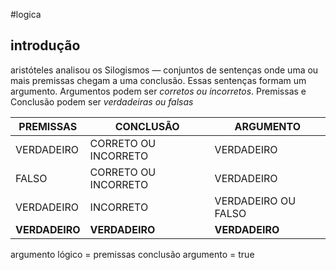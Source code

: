 #logica
## introdução

aristóteles analisou os Silogismos — conjuntos de sentenças onde uma ou mais premissas chegam a uma conclusão. Essas sentenças formam um argumento.
Argumentos podem ser *corretos ou incorretos*. Premissas e Conclusão podem ser *verdadeiras ou falsas*

| PREMISSAS  | CONCLUSÃO            | ARGUMENTO           |
| ---------- | -------------------- | ------------------- |
| VERDADEIRO | CORRETO OU INCORRETO | VERDADEIRO          |
| FALSO      | CORRETO OU INCORRETO | VERDADEIRO          |
| VERDADEIRO | INCORRETO            | VERDADEIRO OU FALSO |
| **VERDADEIRO** | **VERDADEIRO**           | **VERDADEIRO**          |
argumento lógico = premissas conclusão argumento = true
